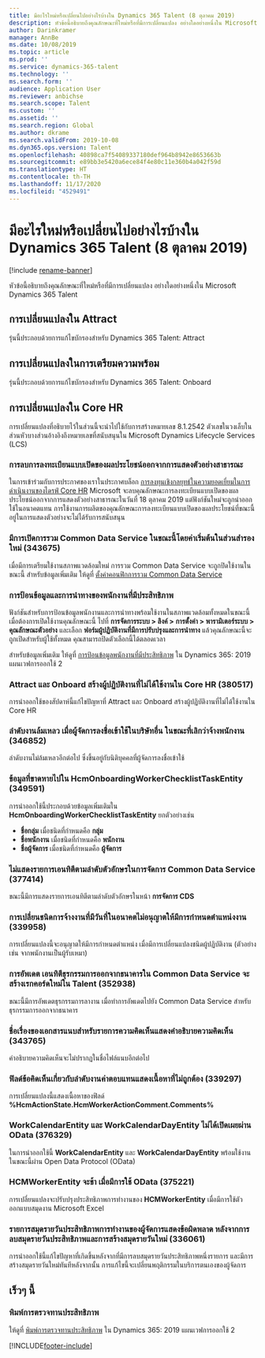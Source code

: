 ```yaml
---
title: มีอะไรใหม่หรือเปลี่ยนไปอย่างไรบ้างใน Dynamics 365 Talent (8 ตุลาคม 2019)
description: หัวข้อนี้อธิบายถึงคุณลักษณะที่ใหม่หรือที่มีการเปลี่ยนแปลง อย่างใดอย่างหนึ่งใน Microsoft Dynamics 365 Talent
author: Darinkramer
manager: AnnBe
ms.date: 10/08/2019
ms.topic: article
ms.prod: ''
ms.service: dynamics-365-talent
ms.technology: ''
ms.search.form: ''
audience: Application User
ms.reviewer: anbichse
ms.search.scope: Talent
ms.custom: ''
ms.assetid: ''
ms.search.region: Global
ms.author: dkrame
ms.search.validFrom: 2019-10-08
ms.dyn365.ops.version: Talent
ms.openlocfilehash: 40898ca7f54089337180def964b8942e8653663b
ms.sourcegitcommit: e89bb3e5420a6ece84f4e80c11e360b4a042f59d
ms.translationtype: HT
ms.contentlocale: th-TH
ms.lasthandoff: 11/17/2020
ms.locfileid: "4529491"
---
```

# <a name="whats-new-or-changed-in-dynamics-365-talent-october-8-2019"></a>มีอะไรใหม่หรือเปลี่ยนไปอย่างไรบ้างใน Dynamics 365 Talent (8 ตุลาคม 2019)

[!include [rename-banner](~/includes/cc-data-platform-banner.md)]

หัวข้อนี้อธิบายถึงคุณลักษณะที่ใหม่หรือที่มีการเปลี่ยนแปลง อย่างใดอย่างหนึ่งใน Microsoft Dynamics 365 Talent

## <a name="changes-in-attract"></a>การเปลี่ยนแปลงใน Attract

รุ่นนี้ประกอบด้วยการแก้ไขบักรองสำหรับ Dynamics 365 Talent: Attract

## <a name="changes-in-onboard"></a>การเปลี่ยนแปลงในการเตรียมความพร้อม

รุ่นนี้ประกอบด้วยการแก้ไขบักรองสำหรับ Dynamics 365 Talent: Onboard

## <a name="changes-in-core-hr"></a>การเปลี่ยนแปลงใน Core HR

การเปลี่ยนแปลงที่อธิบายไว้ในส่วนนี้จะนำไปใช้กับการสร้างหมายเลข 8.1.2542 ตัวเลขในวงเล็บในส่วนหัวบางส่วนอ้างอิงถึงหมายเลขที่สนับสนุนใน Microsoft Dynamics Lifecycle Services (LCS)

### <a name="removal-of-benefits-open-enrollment-from-public-preview"></a>การลบการลงทะเบียนแบบเปิดของผลประโยชน์ออกจากการแสดงตัวอย่างสาธารณะ

ในการเข้าร่วมกับการประกาศของเราในประกาศบล็อก [การลงทุนเชิงกลยุทธ์ในความยอดเยี่ยมในการดำเนินงานของไดรฟ์ Core HR](https://cloudblogs.microsoft.com/dynamics365/bdm/2019/10/02/strategic-investments-in-core-hr-drive-operational-excellence/) Microsoft จะลบคุณลักษณะการลงทะเบียนแบบเปิดของผลประโยชน์ออกจากการแสดงตัวอย่างสาธารณะในวันที่ 18 ตุลาคม 2019 แต่ฟังก์ชันใหม่จะถูกนำออกใช้ในอนาคตแทน การใช้งานการผลิตของคุณลักษณะการลงทะเบียนแบบเปิดของผลประโยชน์ที่ขณะนี้อยู่ในการแสดงตัวอย่างจะไม่ได้รับการสนับสนุน 

### <a name="common-data-service-integration-is-now-turned-off-by-default-on-new-provisions-343675"></a>มีการเปิดการรวม Common Data Service ในขณะนี้โดยค่าเริ่มต้นในส่วนสำรองใหม่ (343675)
 
เมื่อมีการเตรียมใช้งานสภาพแวดล้อมใหม่ การรวม Common Data Service จะถูกปิดใช้งานในขณะนี้ สำหรับข้อมูลเพิ่มเติม ให้ดูที่ [ตั้งค่าคอนฟิกการรวม Common Data Service](hr-common-data-service-integration.md)

### <a name="streamlined-employee-entry-and-navigation"></a>การป้อนข้อมูลและการนำทางของพนักงานที่มีประสิทธิภาพ

ฟังก์ชันสำหรับการป้อนข้อมูลพนักงานและการนำทางพร้อมใช้งานในสภาพแวดล้อมทั้งหมดในขณะนี้ เมื่อต้องการเปิดใช้งานคุณลักษณะนี้ ไปที่ **การจัดการระบบ \> ลิงค์ \> การตั้งค่า \> พารามิเตอร์ระบบ \> คุณลักษณะตัวอย่าง** และเลือก **ฟอร์มผู้ปฏิบัติงานที่มีการปรับปรุงและการนำทาง** แล้วคุณลักษณะนี้จะถูกเปิดสำหรับผู้ใช้ทั้งหมด คุณสามารถปิดตัวเลือกนี้ได้ตลอดเวลา

สำหรับข้อมูลเพิ่มเติม ให้ดูที่ [การป้อนข้อมูลพนักงานที่มีประสิทธิภาพ](https://docs.microsoft.com/dynamics365-release-plan/2019wave2/dynamics365-talent/streamlined-employee-data-entry) ใน Dynamics 365: 2019 แผนเวฟการออกใช้ 2

### <a name="attract-and-onboard-create-inactive-workers-in-core-hr-380517"></a>Attract และ Onboard สร้างผู้ปฏิบัติงานที่ไม่ได้ใช้งานใน Core HR (380517)

การนำออกใช้ของสัปดาห์นี้แก้ไขปัญหาที่ Attract และ Onboard สร้างผู้ปฏิบัติงานที่ไม่ได้ใช้งานใน Core HR

### <a name="the-workflow-fails-when-the-manager-is-signed-in-to-another-company-while-terminating-an-employee-346852"></a>ลำดับงานล้มเหลว เมื่อผู้จัดการลงชื่อเข้าใช้ในบริษัทอื่น ในขณะที่เลิกว่าจ้างพนักงาน (346852)

ลำดับงานไม่ล้มเหลวอีกต่อไป ซึ่งขึ้นอยู่กับนิติบุคคลที่ผู้จัดการลงชื่อเข้าใช้

### <a name="missing-information-on-hcmonboardingworkerchecklisttaskentity-349591"></a>ข้อมูลที่ขาดหายไปใน HcmOnboardingWorkerChecklistTaskEntity (349591)

การนำออกใช้นี้ประกอบด้วยข้อมูลเพิ่มเติมใน **HcmOnboardingWorkerChecklistTaskEntity** ยกตัวอย่างเช่น

- **ชื่อกลุ่ม** เมื่อชนิดที่กำหนดคือ **กลุ่ม**
- **ชื่อพนักงาน** เมื่อชนิดที่กำหนดคือ **พนักงาน**
- **ชื่อผู้จัดการ** เมื่อชนิดที่กำหนดคือ **ผู้จัดการ**

### <a name="entities-arent-listed-in-alphabetical-order-in-common-data-service-administration-377414"></a>ไม่แสดงรายการเอนทิตีตามลำดับตัวอักษรในการจัดการ Common Data Service (377414)

ขณะนี้มีการแสดงรายการเอนทิตีตามลำดับตัวอักษรในหน้า **การจัดการ CDS**

### <a name="changing-the-employment-type-with-a-future-date-doesnt-allow-a-position-assignment-339958"></a>การเปลี่ยนชนิดการจ้างงานที่มีวันที่ในอนาคตไม่อนุญาตให้มีการกำหนดตำแหน่งงาน (339958)

การเปลี่ยนแปลงนี้จะอนุญาตให้มีการกำหนดตำแหน่ง เมื่อมีการเปลี่ยนแปลงชนิดผู้ปฏิบัติงาน (ตัวอย่างเช่น จากพนักงานเป็นผู้รับเหมา)

### <a name="updating-the-common-data-service-leave-bank-transaction-entity-creates-a-new-record-in-talent-352938"></a>การอัพเดต เอนทิตีธุรกรรมการออกจากธนาคารใน Common Data Service จะสร้างเรกคอร์ดใหม่ใน Talent (352938)

ขณะนี้มีการอัพเดตธุรกรรมการลางาน เมื่อทำการอัพเดตไปยัง Common Data Service สำหรับธุรกรรมการออกจากธนาคาร

### <a name="the-title-of-attachments-for-feedback-items-shows-the-feedback-description-343765"></a>ชื่อเรื่องของเอกสารแนบสำหรับรายการความคิดเห็นแสดงคำอธิบายความคิดเห็น (343765)

คำอธิบายความคิดเห็นจะไม่ปรากฏในชื่อไฟล์แนบอีกต่อไป

### <a name="compensation-workflow-comments-field-shows-incorrect-content-339297"></a>ฟิลด์ข้อคิดเห็นเกี่ยวกับลำดับงานค่าตอบแทนแสดงเนื้อหาที่ไม่ถูกต้อง (339297)

การเปลี่ยนแปลงนี้แสดงเนื้อหาของฟิลด์ **%HcmActionState.HcmWorkerActionComment.Comments%**

### <a name="workcalendarentity-and-workcalendardayentity-arent-exposed-through-odata-376329"></a>WorkCalendarEntity และ WorkCalendarDayEntity ไม่ได้เปิดเผยผ่าน OData (376329)

ในการนำออกใช้นี้ **WorkCalendarEntity** และ **WorkCalendarDayEntity** พร้อมใช้งานในขณะนี้ผ่าน Open Data Protocol (OData)

### <a name="hcmworkerentity-is-slow-when-odata-is-used-375221"></a>HCMWorkerEntity จะช้า เมื่อมีการใช้ OData (375221)

การเปลี่ยนแปลงจะปรับปรุงประสิทธิภาพการทำงานของ **HCMWorkerEntity** เมื่อมีการใช้ตัวออกแบบสมุดงาน Microsoft Excel

### <a name="manager-performance-journal-entry-shows-an-error-after-deleting-a-performance-journal-and-creating-a-new-one-336061"></a>รายการสมุดรายวันประสิทธิภาพการทำงานของผู้จัดการแสดงข้อผิดพลาด หลังจากการลบสมุดรายวันประสิทธิภาพและการสร้างสมุดรายวันใหม่ (336061)

การนำออกใช้นี้แก้ไขปัญหาที่เกิดขึ้นหลังจากที่มีการลบสมุดรายวันประสิทธิภาพหนึ่งรายการ และมีการสร้างสมุดรายวันใหม่ทันทีหลังจากนั้น การแก้ไขนี้จะเปลี่ยนพฤติกรรมในบริการตนเองของผู้จัดการ

## <a name="coming-soon"></a>เร็วๆ นี้

### <a name="print-performance-reviews"></a>พิมพ์การตรวจทานประสิทธิภาพ

ให้ดูที่ [พิมพ์การตรวจทานประสิทธิภาพ](https://docs.microsoft.com/dynamics365-release-plan/2019wave2/dynamics365-talent/print-performance-reviews) ใน Dynamics 365: 2019 แผนเวฟการออกใช้ 2


[!INCLUDE[footer-include](../includes/footer-banner.md)]
